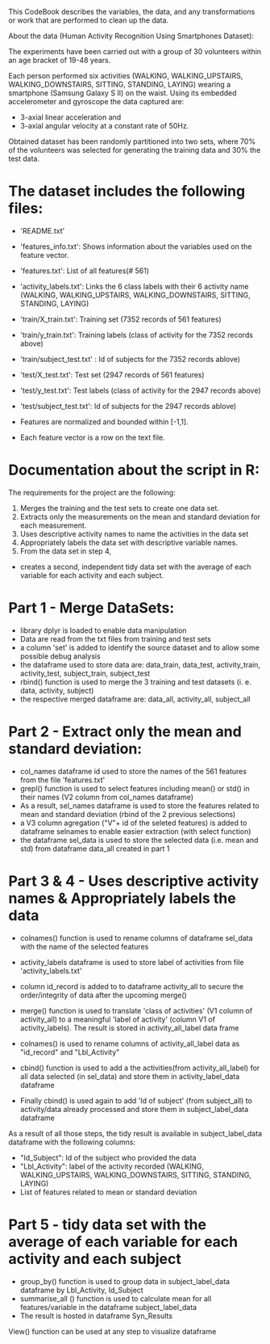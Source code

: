 This CodeBook describes the variables, the data, and any transformations or work that are performed to clean up the data.

About the data (Human Activity Recognition Using Smartphones Dataset):

The experiments have been carried out with a group of 30 volunteers within an age bracket of 19-48 years.

Each person performed six activities (WALKING, WALKING_UPSTAIRS, WALKING_DOWNSTAIRS, SITTING, STANDING, LAYING) wearing a smartphone (Samsung Galaxy S II) on the waist. Using its embedded accelerometer and gyroscope the data  captured  are:
- 3-axial linear acceleration and 
- 3-axial angular velocity at a constant rate of 50Hz.

Obtained dataset has been randomly partitioned into two sets, where 70% of the volunteers was selected for generating the training data and 30% the test data.

The dataset includes the following files:
=========================================

- 'README.txt'
- 'features_info.txt': Shows information about the variables used on the feature vector.
- 'features.txt': List of all features(# 561)
- 'activity_labels.txt': Links the 6 class labels with their 6 activity name (WALKING, WALKING_UPSTAIRS, WALKING_DOWNSTAIRS, SITTING, STANDING, LAYING)
- 'train/X_train.txt': Training set (7352 records of 561 features)
- 'train/y_train.txt': Training labels (class of activity for the 7352 records above)
- 'train/subject_test.txt' : Id of subjects for the 7352 records ablove)
- 'test/X_test.txt': Test set  (2947 records of 561 features)
- 'test/y_test.txt': Test labels (class of activity for the 2947 records above)
- 'test/subject_test.txt': Id of subjects for the 2947 records ablove)

- Features are normalized and bounded within [-1,1].
- Each feature vector is a row on the text file.

Documentation about the script in R:
=========================================
The requirements for the project are the following:
1) Merges the training and the test sets to create one data set.
2) Extracts only the measurements on the mean and standard deviation for each measurement.
3) Uses descriptive activity names to name the activities in the data set
4) Appropriately labels the data set with descriptive variable names.
5) From the data set in step 4, 
- creates a second, independent tidy data set with the average of each variable for each activity and each subject.

Part 1 - Merge DataSets:
========================
- library dplyr is loaded to enable data manipulation
- Data are read from the txt files from training and test sets
- a column 'set' is added to identify the source dataset and to allow some possible debug analysis
- the dataframe used to store data are: data_train, data_test, activity_train, activity_test, subject_train, subject_test
- rbind() function is used to merge the 3 training and test datasets (i. e. data, activity, subject)
- the respective merged dataframe are: data_all, activity_all, subject_all

Part 2 - Extract only the mean and standard deviation:
=======================================================
- col_names dataframe id used to store the names of the 561 features from the file 'features.txt'
- grepl() function is used to select features including mean() or std() in their names (V2 column from col_names dataframe)
- As a result, sel_names dataframe is used to store the features related to mean and standard deviation (rbind of the 2 previous selections)
- a V3 column agregation ("V"+ id of the seleted features) is added to dataframe selnames to enable easier extraction (with select function)
- the dataframe sel_data is used to store the selected data (i.e. mean and std) from dataframe data_all created in part 1

Part 3 & 4 - Uses descriptive activity names & Appropriately labels the data
============================================================================
- colnames() function is used to rename columns of dataframe sel_data with the name of the selected features
- activity_labels dataframe is used to store label of activities from file 'activity_labels.txt'

- column id_record is added to to dataframe activity_all to secure the order/integrity of data after the upcoming merge()
- merge() function is used to translate 'class of activities' (V1 column of activity_all) to a meaningful 'label of activity' (column  V1 of activity_labels). The result is stored in activity_all_label data frame

- colnames() is used to rename columns of activity_all_label data as "id_record" and "Lbl_Activity"
- cbind() function is used to add a the activities(from activity_all_label) for all data selected (in sel_data) and store them in activity_label_data dataframe
- Finally cbind() is used again to add 'Id of subject' (from subject_all) to activity/data already processed and store them in subject_label_data dataframe

As a result of all those steps, the tidy result is available in subject_label_data dataframe with the following columns:
- "Id_Subject": Id of the subject who provided the data
- "Lbl_Activity": label of the activity recorded (WALKING, WALKING_UPSTAIRS, WALKING_DOWNSTAIRS, SITTING, STANDING, LAYING)
- List of features related to mean or standard deviation

Part 5 - tidy data set with the average of each variable for each activity and each subject
===========================================================================================
- group_by() function is used to group data in subject_label_data dataframe by Lbl_Activity, Id_Subject
- summarise_all () function is used to calculate mean for all features/variable in the dataframe subject_label_data
- The result is hosted in dataframe Syn_Results

View() function can be used at any step to visualize dataframe



